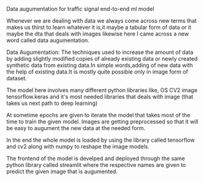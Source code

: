 Data augumentation for traffic signal end-to-end ml model

Whenever we are dealing with data we always come across new terms that makes us thirst to learn whatever it is,it maybe a tabular form of data or it maybe the dta that deals with images likewise here I came across a new word called data augumentation.

Data Augumentation:
     The techniques used to increase the amount of data by adding slightly modified copies of already existing data or newly created synthetic data from existing data.In simple words,adding of new data with the help of existing data.It is mostly quite possible only in image form of dataset.
     
The model here involves many different python libraries like,
  OS
  CV2
  image
  tensorflow.keras and it's most needed libraries that deals with image (that takes us next path to deep learning)
  
  At sometime epochs are given to iterate the model that takes most of the time to train the given model.
  Images are getting preprocessed so that it will be easy to augument the new data at the needed form.
  
  In the end the whole model is loaded by using the library called tensorflow and cv2 along with numpy to reshape the image models.
  
  
  The frontend of the model is develped and deployed through the same python library called streamlit where the respective names are given to predict the given image that is augumented.
